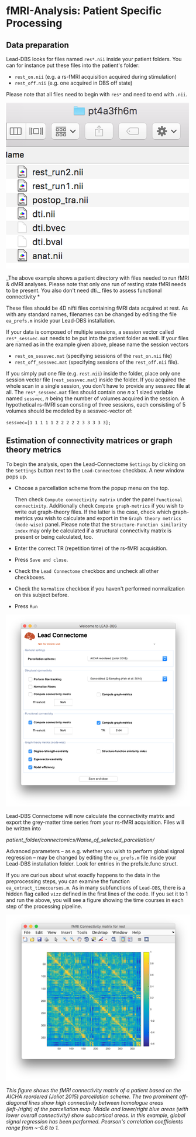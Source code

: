 # fMRI-Analysis: Patient Specific Processing

## Data preparation

Lead-DBS looks for files named `res*.nii` inside your patient folders. You can for instance put these files into the patient's folder:

* `rest_on.nii` \(e.g. a rs-fMRI acquisition acquired during stimulation\)
* `rest_off.nii` \(e.g. one acquired in DBS off state\)

Please note that all files need to begin with `res*` and need to end with `.nii`.

![fMRI files](../../.gitbook/assets/image%20%289%29.png)

_The above example shows a patient directory with files needed to run fMRI & dMRI analyses. Please note that only one run of resting state fMRI needs to be present. You also don't need dti.\_ files to assess functional connectivity \*

These files should be 4D nifti files containing fMRI data acquired at rest. As with any standard names, filenames can be changed by editing the file `ea_prefs.m` inside your Lead-DBS installation.

If your data is composed of multiple sessions, a session vector called `res*_sessvec.mat` needs to be put into the patient folder as well. If your files are named as in the example given above, please name the session vectors

* `rest_on_sessvec.mat` \(specifying sessions of the `rest_on.nii` file\)
* `rest_off_sessvec.mat` \(specifying sessions of the `rest_off.nii` file\).

If you simply put one file \(e.g. `rest.nii`\) inside the folder, place only one session vector file \(`rest_sessvec.mat`\) inside the folder. If you acquired the whole scan in a single session, you don't have to provide any sessvec file at all. The `res*_sessvec.mat` files should contain one _n_ x 1 sized variable named `sessvec`, _n_ being the number of volumes acquired in the session. A hypothetical rs-fMRI scan consting of three sessions, each consisting of 5 volumes should be modeled by a sessvec-vector of:

`sessvec=[1 1 1 1 1 2 2 2 2 2 3 3 3 3 3];`

## Estimation of connectivity matrices or graph theory metrics

To begin the analysis, open the Lead-Connectome `Settings` by clicking on the `Settings` button next to the `Lead-Connectome` checkbox. A new window pops up.

* Choose a parcellation scheme from the popup menu on the top.

  Then check `Compute connectivity matrix` under the panel `Functional connectivity`. Additionally check `Compute graph-metrics` if you wish to write out graph-theory files. If the latter is the case, check which graph-metrics you wish to calculate and export in the `Graph theory metrics (node-wise)` panel. Please note that the `Structure-Function similarity index` may only be calculated if a structural connectivity matrix is present or being calculated, too.

* Enter the correct TR \(repetition time\) of the rs-fMRI acquisition.
* Press `Save and close`.
* Check the `Lead Connectome` checkbox and uncheck all other checkboxes.
* Check the `Normalize` checkbox if you haven't performed normalization on this subject before.
* Press `Run`

  

![Lead-Connectome GUI with settings for fMRI-whole brain assessment &amp; graph-theory metric calculation.](../../.gitbook/assets/image%20%2814%29.png)

Lead-DBS Connectome will now calculate the connectivity matrix and export the grey-matter time series from your rs-fMRI acquisition. Files will be written into

_patient\_folder/connectomics/Name\_of\_selected\_parcellation/_

Advanced parameters – as e.g. whether you wish to perform global signal regression – may be changed by editing the `ea_prefs.m` file inside your Lead-DBS installation folder. Look for entries in the prefs.lc.func struct.

If you are curious about what exactly happens to the data in the preprocessing steps, you can examine the function `ea_extract_timecourses.m`. As in many subfunctions of `Lead-DBS`, there is a hidden flag called `vizz` defined in the first lines of the code. If you set it to 1 and run the above, you will see a figure showing the time courses in each step of the processing pipeline.

![](../../.gitbook/assets/image%20%288%29.png)

_This figure shows the fMRI connectivity matrix of a patient based on the AICHA reordered \(Joliot 2015\) parcellation scheme. The two prominent off-diagonal lines show high connectivity between homologue areas \(left-/right\) of the parcellation map. Middle and lower/right blue areas \(with lower overall connectivity\) show subcortical areas. In this example, global signal regression has been performed. Pearson's correlation coefficients range from ~-0.6 to 1._

